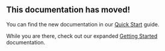 ## This documentation has moved!

You can find the new documentation in our [Quick Start](getting-started/1-quick-start.md) guide.

While you are there, check out our expanded [Getting Started](getting-started/) documentation.

